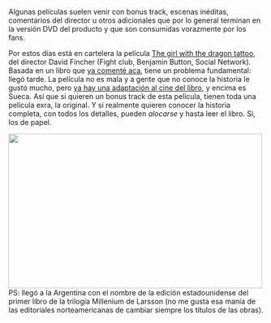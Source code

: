 <html><body><p>Algunas películas suelen venir con bonus track, escenas inéditas, comentarios del director u otros adicionales que por lo general terminan en la versión DVD del producto y que son consumidas vorazmente por los fans.



Por estos días está en cartelera la película <a href="http://es.wikipedia.org/wiki/The_Girl_With_The_Dragon_Tattoo_%28pel%C3%ADcula_de_2011%29" target="_blank">The girl with the dragon tattoo</a>, del director David Fincher (Fight club, Benjamin Button, Social Network). Basada en un libro que <a href="http://www.juanjoconti.com.ar/2010/11/08/los-hombres-que-no-amaban-a-las-mujeres-una-novela-sueca/" target="_blank">ya comenté aca</a>, tiene un problema fundamental: llegó tarde. La película no es mala y a gente que no conoce la historia le gustó mucho, pero <a href="http://es.wikipedia.org/wiki/Los_hombres_que_no_amaban_a_las_mujeres_%28pel%C3%ADcula%29" target="_blank">ya hay una adaptación al cine del libro</a>, y encima es Sueca. Así que si quieren un bonus track de esta película, tienen toda una película exra, la original. Y si realmente quieren conocer la historia completa, con todos los detalles, pueden <em>alocarse </em>y hasta leer el libro. Si, los de papel.



<a href="/wp-content/uploads/2012/01/lisbeth.jpg"><img class="aligncenter size-full wp-image-3630" title="Lisbeth" src="/wp-content/uploads/2012/01/lisbeth.jpg" alt="" width="500" height="305"></a>PS: llegó a la Argentina con el nombre de la edición estadounidense del  primer libro de la trilogía Millenium de Larsson (no me gusta esa manía  de las editoriales norteamericanas de cambiar siempre los títulos de las  obras).</p></body></html>